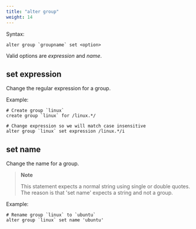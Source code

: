 ```yaml
---
title: "alter group"
weight: 14
---
```


Syntax:

	alter group `groupname` set <option>

Valid options are *expression* and *name*.

set expression
--------------
Change the regular expression for a group.

Example:

	# Create group `linux`
	create group `linux` for /linux.*/

	# Change expression so we will match case insensitive
	alter group `linux` set expression /linux.*/i

set name
--------
Change the name for a group.

>**Note**
>
>This statement expects a normal string using single or double quotes.
>The reason is that 'set name' expects a string and not a group.

Example:

	# Rename group `linux` to `ubuntu`
	alter group `linux` set name 'ubuntu'
